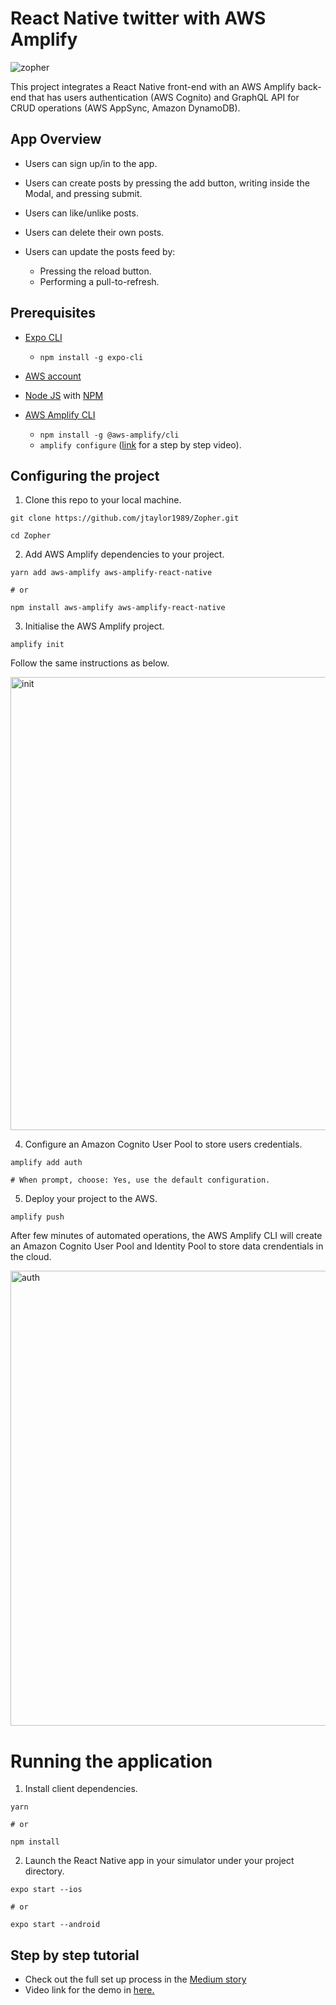 # React Native twitter with AWS Amplify 

![zopher](https://user-images.githubusercontent.com/26605247/54273843-9afd5400-457e-11e9-979e-e2bc714c0a01.png)

This project integrates a React Native front-end with an AWS Amplify back-end that has users authentication (AWS Cognito) and GraphQL API for CRUD operations (AWS AppSync, Amazon DynamoDB).

## App Overview

* Users can sign up/in to the app.

* Users can create posts by pressing the add button, writing inside the Modal, and pressing submit.

* Users can like/unlike posts.

* Users can delete their own posts.

* Users can update the posts feed by:
  * Pressing the reload button. 
  * Performing a pull-to-refresh.

## Prerequisites

* [Expo CLI](https://docs.expo.io/versions/latest/workflow/expo-cli/)
  * `npm install -g expo-cli`
  
* [AWS account](https://aws.amazon.com/amplify/)

* [Node JS](https://nodejs.org/en/download/) with [NPM](https://docs.npmjs.com/downloading-and-installing-node-js-and-npm)

* [AWS Amplify CLI](https://aws-amplify.github.io/)
  * `npm install -g @aws-amplify/cli`
  * `amplify configure` ([link](https://www.youtube.com/watch?v=fWbM5DLh25U) for a step by step video).

## Configuring the project

1. Clone this repo to your local machine.

```
git clone https://github.com/jtaylor1989/Zopher.git

cd Zopher
```

2. Add AWS Amplify dependencies to your project.

```
yarn add aws-amplify aws-amplify-react-native

# or

npm install aws-amplify aws-amplify-react-native
```

3. Initialise the AWS Amplify project.

```
amplify init
```

Follow the same instructions as below.

<img width="725" alt="init" src="https://user-images.githubusercontent.com/26605247/54283592-42d24c00-4596-11e9-81bc-2348ad864b8e.png">

4. Configure an Amazon Cognito User Pool to store users credentials.
```
amplify add auth

# When prompt, choose: Yes, use the default configuration.
```

5. Deploy your project to the AWS.

```
amplify push
```

After few minutes of automated operations, the AWS Amplify CLI will create an Amazon Cognito User Pool and Identity Pool to store data crendentials in the cloud.

<img width="728" alt="auth" src="https://user-images.githubusercontent.com/26605247/54283648-5c739380-4596-11e9-9e6e-934b42b0d855.png">


# Running the application

1. Install client dependencies.
```
yarn

# or

npm install
```

2. Launch the React Native app in your simulator under your project directory.

```
expo start --ios

# or

expo start --android
```

## Step by step tutorial

* Check out the full set up process in the [Medium story](https://bit.ly/2QoI3JO)
* Video link for the demo in [here.](https://www.youtube.com/watch?time_continue=27&v=7bxXHWXV7O8)
